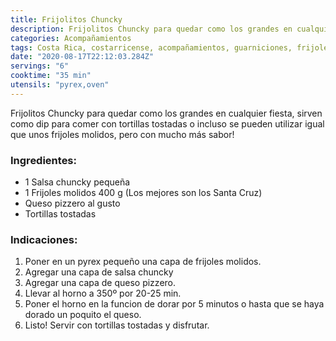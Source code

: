```yaml
---
title: Frijolitos Chuncky
description: Frijolitos Chuncky para quedar como los grandes en cualquier fiesta!
categories: Acompañamientos
tags: Costa Rica, costarricense, acompañamientos, guarniciones, frijoles, queso
date: "2020-08-17T22:12:03.284Z"
servings: "6"
cooktime: "35 min"
utensils: "pyrex,oven"
---
```

Frijolitos Chuncky para quedar como los grandes en cualquier fiesta, sirven como dip para comer con tortillas tostadas o incluso se pueden utilizar igual que unos frijoles molidos, pero con mucho más sabor!

### Ingredientes:

- 1 Salsa chuncky pequeña
- 1 Frijoles molidos 400 g (Los mejores son los Santa Cruz)
- Queso pizzero al gusto
- Tortillas tostadas

### Indicaciones:

1. Poner en un pyrex pequeño una capa de frijoles molidos.
2. Agregar una capa de salsa chuncky
3. Agregar una capa de queso pizzero.
4. Llevar al horno a 350º por 20-25 min.
5. Poner el horno en la funcion de dorar por 5 minutos o hasta que se haya dorado un poquito el queso.
6. Listo! Servir con tortillas tostadas y disfrutar.
